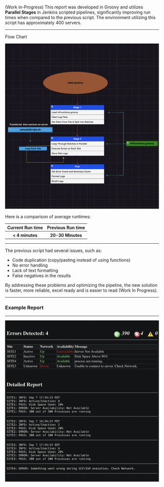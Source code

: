 <p>(Work in-Progress) This report was developed in Groovy and utilizes <strong>Parallel Stages</strong> in Jenkins scripted pipelines, significantly improving run times when compared to the previous script.
The environment utilizing this script has approximately 400 servers.</p>
<hr>
<p>Flow Chart</p>
<img src="images/flow_chart.png" alt="Flow Chart" style="max-width: 100%; height: auto;">
<p>Here is a comparison of average runtimes:</p>
<table>
  <tr>
      <th>Current Run time</th>
      <th>Previous Run time</th>
  </tr>
  <tr>
      <th><strong>< 4 minutes</strong></th>
      <th>20-30 Minutes</th>
  </tr>
</table>
<hr>
<p>The previous script had several issues, such as:</p>
<ul>
  <li>Code duplication (copy/pasting instead of using functions)</li>
  <li>No error handling</li>
  <li>Lack of text formatting</li>
  <li>False negatives in the results</li>
</ul>

<p>By addressing these problems and optimizing the pipeline, the new solution is faster, more reliable, 
 excel ready and is easier to read (Work In Progress).</p>

<hr>
<h3>Example Report</h3>
<hr>
<img src="images/example_email.png" alt="Example Table" style="max-width: 100%; height: auto;">
